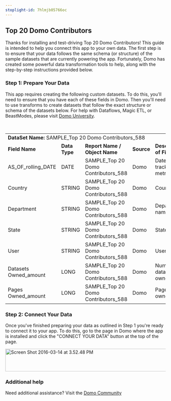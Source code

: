 ```yaml
---
stoplight-id: 7hlmjb05766oc
---
```


<div class="col-md-12 content-panel">
                <h2>Top 20 Domo Contributors</h2>
                <p></p><p>Thanks for installing and test-driving <span id="title">Top 20 Domo Contributors</span>! This guide is intended to help you connect this app to your own data. The first step is to ensure that your data follows the same schema (or structure) of the sample datasets that are currently powering the app. Fortunately, Domo has created some powerful data transformation tools to help, along with the step-by-step instructions provided below.</p><div class="doc-row" id="Step%201:%20Identify%20Required%20Data%20Fields"><h3 class="doc-row-title">Step 1: Prepare Your Data</h3><div class="small-pad-bottom"><p>This app requires creating the following custom datasets. To do this, you'll need to ensure that you have each of these fields in Domo. Then you'll need to use transforms to create datasets that follow the exact structure or schema of the datasets below. For help with Dataflows, Magic ETL, or BeastModes, please visit <a href="https://university.domo.com/" target="_blank">Domo University</a>.</p></div>
                <br>
                <div id="custom-data-container"><table id="SAMPLE_Top-20-Domo-Contributors_588"><tbody><tr><td colspan="6"><strong>DataSet Name:</strong> <span class="value">SAMPLE_Top 20 Domo Contributors_588</span></td></tr><!--tr>    <td colspan="6"></td></tr--><tr><td><strong>Field Name</strong></td><td><strong>Data Type</strong></td><td><strong>Report Name / Object Name</strong></td><td><strong>Source </strong></td><td colspan="2"><strong>Description of Field</strong></td></tr><tr><td>AS_OF_rolling_DATE</td><td>DATE</td><td>SAMPLE_Top 20 Domo Contributors_588</td><td>Domo</td><td colspan="2">Date of tracked metrics</td></tr><tr><td>Country</td><td>STRING</td><td>SAMPLE_Top 20 Domo Contributors_588</td><td>Domo</td><td colspan="2">Country</td></tr><tr><td>Department</td><td>STRING</td><td>SAMPLE_Top 20 Domo Contributors_588</td><td>Domo</td><td colspan="2">Department name</td></tr><tr><td>State</td><td>STRING</td><td>SAMPLE_Top 20 Domo Contributors_588</td><td>Domo</td><td colspan="2">State</td></tr><tr><td>User</td><td>STRING</td><td>SAMPLE_Top 20 Domo Contributors_588</td><td>Domo</td><td colspan="2">User name</td></tr><tr><td>Datasets Owned_amount</td><td>LONG</td><td>SAMPLE_Top 20 Domo Contributors_588</td><td>Domo</td><td colspan="2">Number of datasets owned</td></tr><tr><td>Pages Owned_amount</td><td>LONG</td><td>SAMPLE_Top 20 Domo Contributors_588</td><td>Domo</td><td colspan="2">Pages owned</td></tr></tbody></table><div class="doc-row medium-pad-top">
                <h3 class="doc-row-title">Step 2: Connect Your Data</h3>
                <div class="small-pad-bottom">
                    <p>Once you've finished preparing your data as outlined in Step 1 you're ready to connect it to your app. To do this, go to the page in Domo where the app is installed and click the "CONNECT YOUR DATA" button at the top of the page.</p>
                    <p class="small-pad">
                    <img class="alignnone size-full wp-image-1207" src="https://s3.amazonaws.com/development.domo.com/wp-content/uploads/2016/03/14155707/Screen-Shot-2016-03-14-at-3.52.48-PM1.png" alt="Screen Shot 2016-03-14 at 3.52.48 PM" width="1158" height="71">
                    </p>
                    <div id="ooyalaplayer-IyYTc1MjE61NwLdtrxXvZuhH-dSGbWnR" class="ooyalaplayer"></div>
                    <script>
                        OO.ready(function() {
                            OO.Player.create("ooyalaplayer-IyYTc1MjE61NwLdtrxXvZuhH-dSGbWnR", "IyYTc1MjE61NwLdtrxXvZuhH-dSGbWnR", {
                                height: 380
                            });
                        });
                    </script>
                </div>
                <h3 class="doc-row-title">Additional help</h3>
                <div class="small-pad-bottom">
                    <p>Need additional assistance? Visit the <a href="https://dojo.domo.com">Domo Community</a></p>
                </div>
            </div></div></div><p></p>            </div>
